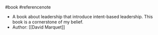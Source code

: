 #book  #referencenote
- A book about leadership that introduce intent-based leadership. This book is a cornerstone of my belief.
- Author: [[David Marquet]]
